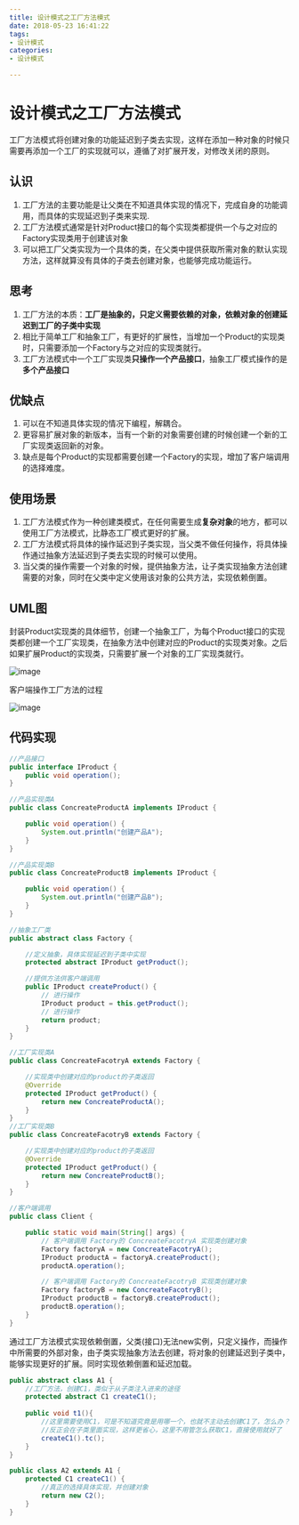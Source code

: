 ```yaml
---
title: 设计模式之工厂方法模式
date: 2018-05-23 16:41:22
tags:
- 设计模式
categories:
- 设计模式

---
```


#  设计模式之工厂方法模式

工厂方法模式将创建对象的功能延迟到子类去实现，这样在添加一种对象的时候只需要再添加一个工厂的实现就可以，遵循了对扩展开发，对修改关闭的原则。

<!--more-->

## 认识

1. 工厂方法的主要功能是让父类在不知道具体实现的情况下，完成自身的功能调用，而具体的实现延迟到子类来实现.
2. 工厂方法模式通常是针对Product接口的每个实现类都提供一个与之对应的Factory实现类用于创建该对象
3. 可以把工厂父类实现为一个具体的类，在父类中提供获取所需对象的默认实现方法，这样就算没有具体的子类去创建对象，也能够完成功能运行。


## 思考

1. 工厂方法的本质：**工厂是抽象的，只定义需要依赖的对象，依赖对象的创建延迟到工厂的子类中实现**
2. 相比于简单工厂和抽象工厂，有更好的扩展性，当增加一个Product的实现类时，只需要添加一个Factory与之对应的实现类就行。
3. 工厂方法模式中一个工厂实现类**只操作一个产品接口**，抽象工厂模式操作的是**多个产品接口**

## 优缺点

1. 可以在不知道具体实现的情况下编程，解耦合。
2. 更容易扩展对象的新版本，当有一个新的对象需要创建的时候创建一个新的工厂实现类返回新的对象。
3. 缺点是每个Product的实现都需要创建一个Factory的实现，增加了客户端调用的选择难度。

## 使用场景

1. 工厂方法模式作为一种创建类模式，在任何需要生成**复杂对象**的地方，都可以使用工厂方法模式，比静态工厂模式更好的扩展。
2. 工厂方法模式将具体的操作延迟到子类实现，当父类不做任何操作，将具体操作通过抽象方法延迟到子类去实现的时候可以使用。
3. 当父类的操作需要一个对象的时候，提供抽象方法，让子类实现抽象方法创建需要的对象，同时在父类中定义使用该对象的公共方法，实现依赖倒置。

## UML图

封装Product实现类的具体细节，创建一个抽象工厂，为每个Product接口的实现类都创建一个工厂实现类，在抽象方法中创建对应的Product的实现类对象。之后如果扩展Product的实现类，只需要扩展一个对象的工厂实现类就行。

![image](http://omdq6di7v.bkt.clouddn.com/17-3-15/74121605-file_1489586682288_f2ea.png)

客户端操作工厂方法的过程

![image](http://omdq6di7v.bkt.clouddn.com/17-3-15/53464459-file_1489586881321_e1b2.png)



## 代码实现

```java
//产品接口
public interface IProduct {
	public void operation();
}

//产品实现类A
public class ConcreateProductA implements IProduct {

	public void operation() {
		System.out.println("创建产品A");
	}
}

//产品实现类B
public class ConcreateProductB implements IProduct {

	public void operation() {
		System.out.println("创建产品B");
	}
}

//抽象工厂类
public abstract class Factory {

	//定义抽象，具体实现延迟到子类中实现
	protected abstract IProduct getProduct();

	//提供方法供客户端调用
	public IProduct createProduct() {
		// 进行操作
		IProduct product = this.getProduct();
		// 进行操作
		return product;
	}
}

//工厂实现类A
public class ConcreateFacotryA extends Factory {

	//实现类中创建对应的product的子类返回
	@Override
	protected IProduct getProduct() {
		return new ConcreateProductA();
	}
}
//工厂实现类B
public class ConcreateFacotryB extends Factory {

	//实现类中创建对应的product的子类返回
	@Override
	protected IProduct getProduct() {
		return new ConcreateProductB();
	}
}

//客户端调用
public class Client {

	public static void main(String[] args) {
		// 客户端调用 Factory的 ConcreateFacotryA 实现类创建对象
		Factory factoryA = new ConcreateFacotryA();
		IProduct productA = factoryA.createProduct();
		productA.operation();

		// 客户端调用 Factory的 ConcreateFacotryB 实现类创建对象
		Factory factoryB = new ConcreateFacotryB();
		IProduct productB = factoryB.createProduct();
		productB.operation();
	}
}
```

通过工厂方法模式实现依赖倒置，父类(接口)无法new实例，只定义操作，而操作中所需要的外部对象，由子类实现抽象方法去创建，将对象的创建延迟到子类中，能够实现更好的扩展。同时实现依赖倒置和延迟加载。

```java
public abstract class A1 {
	//工厂方法，创建C1，类似于从子类注入进来的途径
	protected abstract C1 createC1();
    
	public void t1(){
		//这里需要使用C1，可是不知道究竟是用哪一个，也就不主动去创建C1了，怎么办？
		//反正会在子类里面实现，这样更省心，这里不用管怎么获取C1，直接使用就好了
		createC1().tc();
	}
}

public class A2 extends A1 {
	protected C1 createC1() {
		//真正的选择具体实现，并创建对象
		return new C2();
	}
}
```


